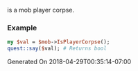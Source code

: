 is a mob player corpse.
### Example

```perl
my $val = $mob->IsPlayerCorpse();
quest::say($val); # Returns bool
```


Generated On 2018-04-29T00:35:14-07:00